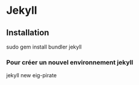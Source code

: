 # Jekyll

## Installation

sudo gem install bundler jekyll

### Pour créer un nouvel environnement jekyll

jekyll new eig-pirate
